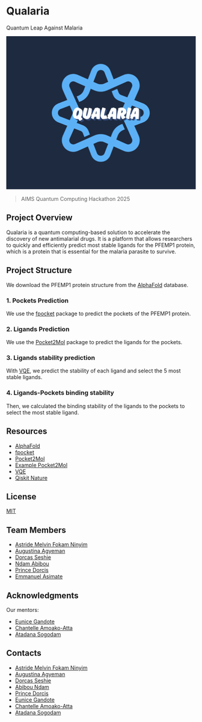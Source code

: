 # Qualaria

Quantum Leap Against Malaria

![Qualaria Logo](./logo.png)

> AIMS Quantum Computing Hackathon 2025

## Project Overview

Qualaria is a quantum computing-based solution to accelerate the discovery of new antimalarial drugs. It is a platform that allows researchers to quickly and efficiently predict most stable ligands for the PFEMP1 protein, which is a protein that is essential for the malaria parasite to survive.

## Project Structure

We download the PFEMP1 protein structure from the [AlphaFold](https://alphafold.ebi.ac.uk/) database.

### 1. Pockets Prediction

We use the [fpocket](https://github.com/Discngine/fpocket) package to predict the pockets of the PFEMP1 protein.

### 2. Ligands Prediction

We use the [Pocket2Mol](https://github.com/pengxingang/Pocket2Mol) package to predict the ligands for the pockets.

### 3. Ligands stability prediction

With [VQE](https://pubs.acs.org/doi/full/10.1021/acs.jctc.4c01657), we predict the stability of each ligand and select the 5 most stable ligands.

### 4. Ligands-Pockets binding stability

Then, we calculated the binding stability of the ligands to the pockets to select the most stable ligand.

## Resources

- [AlphaFold](https://alphafold.ebi.ac.uk/)
- [fpocket](https://github.com/Discngine/fpocket)
- [Pocket2Mol](https://github.com/pengxingang/Pocket2Mol)
- [Example Pocket2Mol](https://colab.research.google.com/drive/113NKjh6wBZhOYEy6VZwd03zD3cJffogL?usp=sharing)
- [VQE](https://pubs.acs.org/doi/full/10.1021/acs.jctc.4c01657)
- [Qiskit Nature](https://qiskit-community.github.io/qiskit-nature/tutorials/03_ground_state_solvers.html)

## License

[MIT](https://github.com/qualaria/qualaria/blob/main/LICENSE)

## Team Members

- [Astride Melvin Fokam Ninyim](https://github.com/MELAI-1)
- [Augustina Agyeman](https://github.com/Agyeman-Tee)
- [Dorcas Seshie](https://github.com/Lil-Seshie)
- [Ndam Abibou](https://github.com/abib-prime)
- [Prince Dorcis](https://github.com/prinx)
- [Emmanuel Asimate](https://github.com/e-asimate)

## Acknowledgments

Our mentors:

- [Eunice Gandote](https://github.com/Eunicegit503)
- [Chantelle Amoako-Atta](https://github.com/ChantelleAA)
- [Atadana Sogodam](https://github.com/el-dAna)

## Contacts

- [Astride Melvin Fokam Ninyim](https://www.linkedin.com/in/astridemelvinfokamninyim11/)
- [Augustina Agyeman](https://www.linkedin.com/in/augustina-agyeman-2b3189211/)
- [Dorcas Seshie](https://www.linkedin.com/in/dorcas-seshie-894799248/)
- [Abibou Ndam](https://www.linkedin.com/in/ndam-abibou-60755b238/)
- [Prince Dorcis](https://linkedin.com/in/princedorcis/)
- [Eunice Gandote](https://www.linkedin.com/in/eunice-gandote-459082108/)
- [Chantelle Amoako-Atta](https://www.linkedin.com/in/chantelleaa/)
- [Atadana Sogodam](https://www.linkedin.com/in/atadana-sogodam-0322a214b/)

